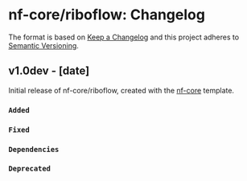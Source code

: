 # nf-core/riboflow: Changelog

The format is based on [Keep a Changelog](https://keepachangelog.com/en/1.0.0/)
and this project adheres to [Semantic Versioning](https://semver.org/spec/v2.0.0.html).

## v1.0dev - [date]

Initial release of nf-core/riboflow, created with the [nf-core](https://nf-co.re/) template.

### `Added`

### `Fixed`

### `Dependencies`

### `Deprecated`
